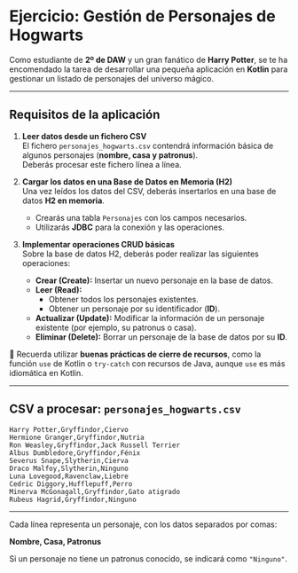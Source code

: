# Ejercicio: Gestión de Personajes de Hogwarts

Como estudiante de **2º de DAW** y un gran fanático de **Harry Potter**, se te ha encomendado la tarea de desarrollar una pequeña aplicación en **Kotlin** para gestionar un listado de personajes del universo mágico.

---

## Requisitos de la aplicación

1. **Leer datos desde un fichero CSV**  
   El fichero `personajes_hogwarts.csv` contendrá información básica de algunos personajes (**nombre, casa y patronus**).  
   Deberás procesar este fichero línea a línea.

2. **Cargar los datos en una Base de Datos en Memoria (H2)**  
   Una vez leídos los datos del CSV, deberás insertarlos en una base de datos **H2 en memoria**.  
   - Crearás una tabla `Personajes` con los campos necesarios.  
   - Utilizarás **JDBC** para la conexión y las operaciones.

3. **Implementar operaciones CRUD básicas**  
   Sobre la base de datos H2, deberás poder realizar las siguientes operaciones:
   - **Crear (Create):** Insertar un nuevo personaje en la base de datos.  
   - **Leer (Read):**
     - Obtener todos los personajes existentes.  
     - Obtener un personaje por su identificador (**ID**).  
   - **Actualizar (Update):** Modificar la información de un personaje existente (por ejemplo, su patronus o casa).  
   - **Eliminar (Delete):** Borrar un personaje de la base de datos por su **ID**.

📌 Recuerda utilizar **buenas prácticas de cierre de recursos**, como la función `use` de Kotlin o `try-catch` con recursos de Java, aunque `use` es más idiomática en Kotlin.

---

## CSV a procesar: `personajes_hogwarts.csv`
```CSV
Harry Potter,Gryffindor,Ciervo
Hermione Granger,Gryffindor,Nutria
Ron Weasley,Gryffindor,Jack Russell Terrier
Albus Dumbledore,Gryffindor,Fénix
Severus Snape,Slytherin,Cierva
Draco Malfoy,Slytherin,Ninguno
Luna Lovegood,Ravenclaw,Liebre
Cedric Diggory,Hufflepuff,Perro
Minerva McGonagall,Gryffindor,Gato atigrado
Rubeus Hagrid,Gryffindor,Ninguno
```

---

Cada línea representa un personaje, con los datos separados por comas:  

**Nombre, Casa, Patronus**  

Si un personaje no tiene un patronus conocido, se indicará como `"Ninguno"`.
